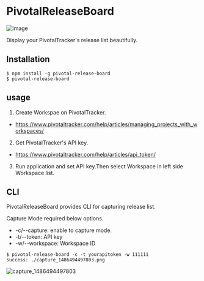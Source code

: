# PivotalReleaseBoard

![image](https://cloud.githubusercontent.com/assets/4954534/22706317/1cc0507c-edb2-11e6-8c8b-f3bc28751ba6.png)

Display your PivotalTracker's release list beautifully.

## Installation

```
$ npm install -g pivotal-release-board
$ pivotal-release-board
```

## usage

1. Create Workspae on PivotalTracker.
  - https://www.pivotaltracker.com/help/articles/managing_projects_with_workspaces/
2. Get PivotalTracker's API key.
  - https://www.pivotaltracker.com/help/articles/api_token/
3. Run application and set API key.Then select Workspace in left side Workspace list.

## CLI

PivotalReleaseBoard provides CLI for capturing release list.

Capture Mode required below options.
- -c/--capture: enable to capture mode.
- -t/--token: API key
- -w/--workspace: Workspace ID

```
$ pivotal-release-board -c -t yourapitoken -w 111111
success: ./capture_1486494497803.png
```

![capture_1486494497803](https://cloud.githubusercontent.com/assets/4954534/22706892/4a424364-edb4-11e6-80c4-76ecc0dcaf34.png)
